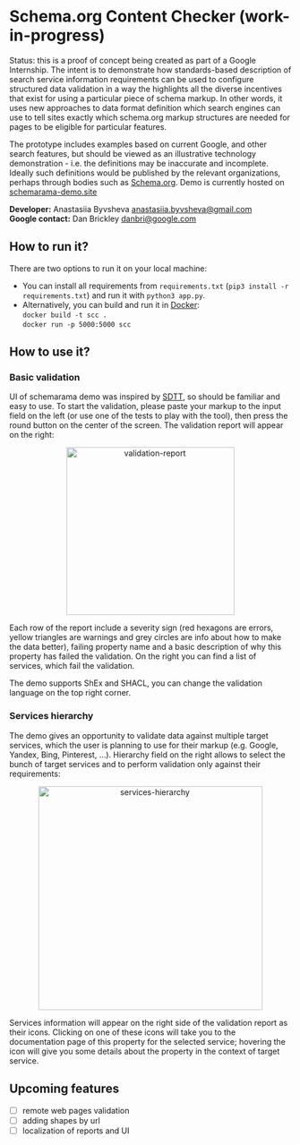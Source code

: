# Schema.org Content Checker **(work-in-progress)**
Status: this is a proof of concept being created as part of a Google Internship. 
The intent is to demonstrate how standards-based description of search service 
information requirements can be used to configure structured data validation in a 
way the highlights all the diverse incentives that exist for using a particular 
piece of schema markup. In other words, it uses new approaches to data format definition
which search engines can use to tell sites exactly which schema.org markup structures 
are needed for pages to be eligible for particular features.

The prototype includes examples based on current Google, 
and other search features, but should be viewed as an illustrative 
technology demonstration - i.e. the definitions may be inaccurate and incomplete. 
Ideally such definitions would be published by the relevant organizations, perhaps 
through bodies such as [Schema.org](https://schema.org). Demo is currently hosted on 
[schemarama-demo.site](https://schemarama-demo.site/)

**Developer:** Anastasiia Byvsheva anastasiia.byvsheva@gmail.com <br />
**Google contact:** Dan Brickley danbri@google.com <br />

## How to run it?
There are two options to run it on your local machine:
* You can install all requirements from `requirements.txt` (`pip3 install -r requirements.txt`) and run it with 
`python3 app.py`.
* Alternatively, you can build and run it in [Docker](https://docs.docker.com/get-docker/): <br />
```docker build -t scc .```<br />
```docker run -p 5000:5000 scc```<br />

## How to use it?
### Basic validation
UI of schemarama demo was inspired by [SDTT](https://search.google.com/structured-data/testing-tool/), so should be 
familiar and easy to use. To start the validation, please paste your markup to the input field on the left (or use one 
of the tests to play with the tool), then press the round button on the center of the screen. The validation report will 
appear on the right:

<p align="center"><img src="/demo/assets/validation-report.jpg?raw=true" alt="validation-report" height="300px"/></p>

Each row of the report include a severity sign (red hexagons are errors, yellow triangles are warnings and grey circles 
are info about how to make the data better), failing property name and a basic description of why this property has 
failed the validation. On the right you can find a list of services, which fail the validation. 

The demo supports ShEx and SHACL, you can change the validation language on the top right corner. 

### Services hierarchy
The demo gives an opportunity to validate data against multiple target services, which the user is planning to use for 
their markup (e.g. Google, Yandex, Bing, Pinterest, ...). Hierarchy field on the right allows to select the bunch of
target services and to perform validation only against their requirements:
 
<p align="center"><img src="/demo/assets/services-hierarchy.jpg?raw=true" alt="services-hierarchy" width="400px"/></p>

Services information will appear on the right side of the validation report as their icons. Clicking on one of these 
icons will take you to the documentation page of this property for the selected service; hovering the icon will give you
some details about the property in the context of target service.
## Upcoming features
- [ ] remote web pages validation
- [ ] adding shapes by url
- [ ] localization of reports and UI
